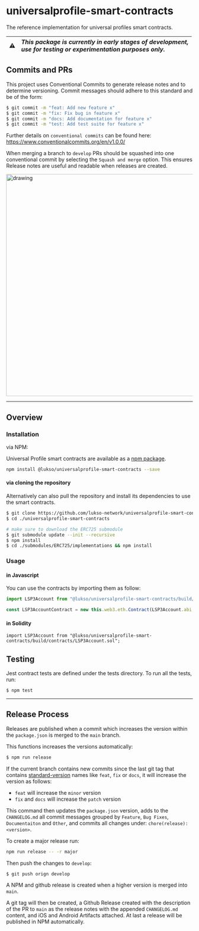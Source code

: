 # universalprofile-smart-contracts

The reference implementation for universal profiles smart contracts.

| :warning: | _This package is currently in early stages of development,<br/> use for testing or experimentation purposes only._ |
| :-------: | :----------------------------------------------------------------------------------------------------------------- |

## Commits and PRs

This project uses Conventional Commits to generate release notes and to determine versioning. Commit messages should adhere to this standard and be of the form:

```bash
$ git commit -m "feat: Add new feature x"
$ git commit -m "fix: Fix bug in feature x"
$ git commit -m "docs: Add documentation for feature x"
$ git commit -m "test: Add test suite for feature x"
```
Further details on `conventional commits` can be found here: https://www.conventionalcommits.org/en/v1.0.0/

When merging a branch to `develop` PRs should be squashed into one conventional commit by selecting the `Squash and merge` option. This ensures Release notes are useful and readable when releases are created.

<!-- ![alt text](https://docs.github.com/assets/images/help/pull_requests/select-squash-and-merge-from-drop-down-menu.png) -->
<img src="https://docs.github.com/assets/images/help/pull_requests/select-squash-and-merge-from-drop-down-menu.png" alt="drawing" style="width:600px;"/>


---
## Overview

### Installation

via NPM:

Universal Profile smart contracts are available as a [npm package](https://www.npmjs.com/package/@lukso/universalprofile-smart-contracts).

```bash
npm install @lukso/universalprofile-smart-contracts --save
```

#### via cloning the repository

Alternatively can also pull the repository and install its dependencies to use the smart contracts.

```bash
$ git clone https://github.com/lukso-network/universalprofile-smart-contracts.git
$ cd ./universalprofile-smart-contracts

# make sure to download the ERC725 submodule
$ git submodule update --init --recursive
$ npm install
$ cd ./submodules/ERC725/implementations && npm install
```

### Usage

#### in Javascript

You can use the contracts by importing them as follow:

```javascript
import LSP3Account from "@lukso/universalprofile-smart-contracts/build/contracts/LSP3Account.json";

const LSP3AccountContract = new this.web3.eth.Contract(LSP3Account.abi, "", defaultOptions);
```

#### in Solidity

```solidity
import LSP3Account from "@lukso/universalprofile-smart-contracts/build/contracts/LSP3Account.sol";
```

## Testing

Jest contract tests are defined under the tests directory. To run all the tests, run:

```bash
$ npm test
```
---

## Release Process

Releases are published when a commit which increases the version within the `package.json` is merged to the `main` branch.


This functions increases the versions automatically:
```bash
$ npm run release
```

If the current branch contains new commits since the last git tag that contains [standard-version](https://github.com/conventional-changelog/standard-version) names like `feat`, `fix` or `docs`, it will increase the version as follows:

- `feat` will increase the `minor` version
- `fix` and `docs` will increase the `patch` version

This command then updates the `package.json` version, adds to the `CHANGELOG.md` all commit messages grouped by `Feature`, `Bug Fixes`, `Documentaiton` and `Other`, and commits all changes under: `chore(release): <version>`.


To create a major release run:
```bash
npm run release -- -r major
```

Then push the changes to `develop`:
```bash
$ git push orign develop
```

A NPM and github release is created when a higher version is merged into `main`.

A git tag will then be created, a Github Release created with the description of the PR to `main` as the release notes with the appended `CHANGELOG.md` content, and iOS and Android Artifacts attached.
At last a release will be published in NPM automatically.